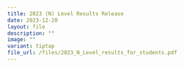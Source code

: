 ```yaml
---
title: 2023 (N) Level Results Release
date: 2023-12-20
layout: file
description: ""
image: ""
variant: tiptap
file_url: /files/2023_N_Level_results_for_students.pdf
---
```

